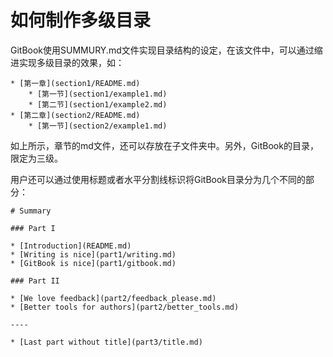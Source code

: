 # 如何制作多级目录

GitBook使用SUMMURY.md文件实现目录结构的设定，在该文件中，可以通过缩进实现多级目录的效果，如：
```
* [第一章](section1/README.md)
    * [第一节](section1/example1.md)
    * [第二节](section1/example2.md)
* [第二章](section2/README.md)
    * [第一节](section2/example1.md)
```
如上所示，章节的md文件，还可以存放在子文件夹中。另外，GitBook的目录，限定为三级。

用户还可以通过使用标题或者水平分割线标识将GitBook目录分为几个不同的部分：
```
# Summary

### Part I

* [Introduction](README.md)
* [Writing is nice](part1/writing.md)
* [GitBook is nice](part1/gitbook.md)

### Part II

* [We love feedback](part2/feedback_please.md)
* [Better tools for authors](part2/better_tools.md)

----

* [Last part without title](part3/title.md)
```